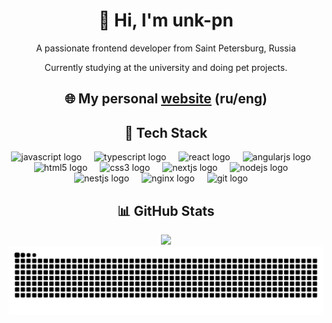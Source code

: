 <h1 align="center">👋 Hi, I'm unk-pn</h1>
<p align="center">А passionate frontend developer from Saint Petersburg, Russia</p>
<p align="center">Currently studying at the university and doing pet projects.</p>

<h2 align="center">🌐 My personal <a href="https://unk-pn.ru">website</a> (ru/eng)</h2>
<p></p>

<h2 align="center">🚀 Tech Stack</h2>
<div align="center">
  <img src="https://cdn.jsdelivr.net/gh/devicons/devicon/icons/javascript/javascript-original.svg" height="40" alt="javascript logo" />
  <img width="12" />
  <img src="https://cdn.jsdelivr.net/gh/devicons/devicon/icons/typescript/typescript-original.svg" height="40" alt="typescript logo" />
  <img width="12" />
  <img src="https://cdn.jsdelivr.net/gh/devicons/devicon/icons/react/react-original.svg" height="40" alt="react logo" />
  <img width="12" />
  <img src="https://cdn.jsdelivr.net/gh/devicons/devicon/icons/angularjs/angularjs-original.svg" height="40" alt="angularjs logo" />
  <img width="12" />
  <img src="https://cdn.jsdelivr.net/gh/devicons/devicon/icons/html5/html5-original.svg" height="40" alt="html5 logo" />
  <img width="12" />
  <img src="https://cdn.jsdelivr.net/gh/devicons/devicon/icons/css3/css3-original.svg" height="40" alt="css3 logo" />
  <img width="12" />
  <img src="https://cdn.jsdelivr.net/gh/devicons/devicon/icons/nextjs/nextjs-original.svg" height="40" alt="nextjs logo" />
  <img width="12" />
  <img src="https://cdn.jsdelivr.net/gh/devicons/devicon/icons/nodejs/nodejs-original.svg" height="40" alt="nodejs logo" />
  <img width="12" />
  <img src="https://cdn.jsdelivr.net/gh/devicons/devicon/icons/nestjs/nestjs-original.svg" height="40" alt="nestjs logo" />
  <img width="12" />
  <img src="https://cdn.jsdelivr.net/gh/devicons/devicon/icons/nginx/nginx-original.svg" height="40" alt="nginx logo" />
  <img width="12" />
  <img src="https://cdn.jsdelivr.net/gh/devicons/devicon/icons/git/git-original.svg" height="40" alt="git logo" />
  <img width="12" />
  <!-- <img src="https://cdn.jsdelivr.net/gh/devicons/devicon/icons/github/github-original.svg" height="40" alt="github logo" /> -->
</div>

<h2 align="center">📊 GitHub Stats</h2>
<div align="center">
  <img src="https://nirzak-streak-stats.vercel.app/?user=unk-pn&theme=apprentice&hide_border=true" />
</div>

<div align="center">
  <picture>
    <source media="(prefers-color-scheme: dark)" srcset="https://raw.githubusercontent.com/unk-pn/unk-pn/output/github-snake-dark.svg" />
    <source media="(prefers-color-scheme: light)" srcset="https://raw.githubusercontent.com/unk-pn/unk-pn/output/github-snake.svg" />
    <img alt="github-snake" src="https://raw.githubusercontent.com/unk-pn/unk-pn/output/github-snake.svg" />
  </picture>
</div>

<!--
<div>
  <picture>
    <source media="(prefers-color-scheme: dark)" srcset="https://raw.githubusercontent.com/unk-pn/unk-pn/output/pacman-contribution-graph-dark.svg">
    <source media="(prefers-color-scheme: light)" srcset="https://raw.githubusercontent.com/unk-pn/unk-pn/output/pacman-contribution-graph.svg">
    <img alt="pacman contribution graph" src="https://raw.githubusercontent.com/unk-pn/unk-pn/output/pacman-contribution-graph.svg">
  </picture>
</div>
-->
